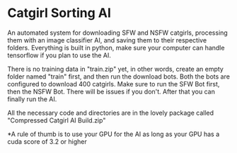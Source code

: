 # Catgirl Sorting AI

An automated system for downloading SFW and NSFW catgirls, processing them with an image classifier AI, and saving them to their respective folders. Everything is built in python, make sure your computer can handle tensorflow if you plan to use the AI.

There is no training data in "train.zip" yet, in other words, create an empty folder named "train" first, and then run the download bots. Both the bots are configured to download 400 catgirls. Make sure to run the SFW Bot first, then the NSFW Bot. There will be issues if you don't. After that you can finally run the AI.

All the necessary code and directories are in the lovely package called "Compressed Catgirl AI Build.zip"

*A rule of thumb is to use your GPU for the AI as long as your GPU has a cuda score of 3.2 or higher
